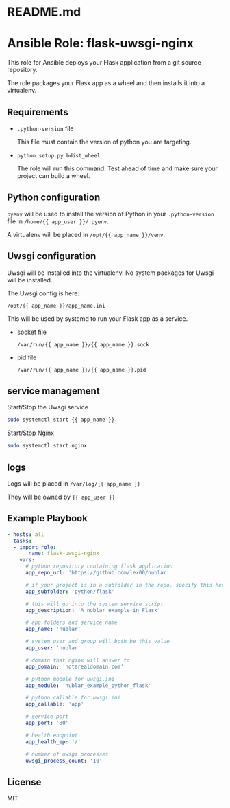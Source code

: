 # README.md
# Ansible Role: flask-uwsgi-nginx

This role for Ansible deploys your Flask application from a git source repository.

The role packages your Flask app as a wheel and then installs it into a virtualenv.

## Requirements

-   `.python-version` file

    This file must contain the version of python you are targeting.

-   `python setup.py bdist_wheel`

    The role will run this command.  Test ahead of time and make sure your project can build a wheel.

## Python configuration

`pyenv` will be used to install the version of Python in your `.python-version` file in `/home/{{ app_user }}/.pyenv`.

A virtualenv will be placed in `/opt/{{ app_name }}/venv`.

## Uwsgi configuration

Uwsgi will be installed into the virtualenv.  No system packages for Uwsgi will be installed.

The Uwsgi config is here:

`/opt/{{ app_name }}/app_name.ini`

This will be used by systemd to run your Flask app as a service.

-   socket file

    `/var/run/{{ app_name }}/{{ app_name }}.sock`

-   pid file

    `/var/run/{{ app_name }}/{{ app_name }}.pid`

## service management

Start/Stop the Uwsgi service
```sh
sudo systemctl start {{ app_name }}
```

Start/Stop Nginx
```sh
sudo systemctl start nginx
```

## logs

Logs will be placed in `/var/log/{{ app_name }}`

They will be owned by `{{ app_user }}`

## Example Playbook

```yml
- hosts: all
  tasks:
  - import_role:
       name: flask-uwsgi-nginx
    vars:
      # python repository containing flask application
      app_repo_url: 'https://github.com/lex00/nublar'

      # if your project is in a subfolder in the repo, specify this here, otherwise set blank
      app_subfolder: 'python/flask'

      # this will go into the system service script
      app_description: 'A nublar example in Flask'

      # app folders and service name
      app_name: 'nublar'

      # system user and group will both be this value
      app_user: 'nublar'

      # domain that nginx will answer to
      app_domain: 'notarealdomain.com'

      # python module for uwsgi.ini
      app_module: 'nublar_example_python_flask'

      # python callable for uwsgi.ini
      app_callable: 'app'

      # service port
      app_port: '80'

      # health endpoint
      app_health_ep: '/'

      # number of uwsgi processes
      uwsgi_process_count: '10'
  ```

  ## License

  MIT
